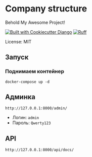# Company structure

Behold My Awesome Project!

[![Built with Cookiecutter Django](https://img.shields.io/badge/built%20with-Cookiecutter%20Django-ff69b4.svg?logo=cookiecutter)](https://github.com/cookiecutter/cookiecutter-django/)
[![Ruff](https://img.shields.io/endpoint?url=https://raw.githubusercontent.com/astral-sh/ruff/main/assets/badge/v2.json)](https://github.com/astral-sh/ruff)

License: MIT
## Запуск
### Поднимаем контейнер
```docker-compose up -d```
## Админка
```http://127.0.0.1:8000/admin/```
- Логин: ```admin```
- Пароль: ```Qwerty123```
## API
```http://127.0.0.1:8000/api/docs/```
